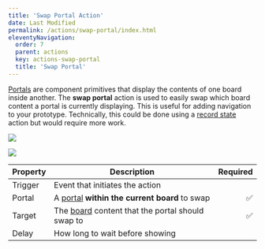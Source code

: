 ```yaml
---
title: 'Swap Portal Action'
date: Last Modified
permalink: /actions/swap-portal/index.html
eleventyNavigation:
  order: 7
  parent: actions
  key: actions-swap-portal
  title: 'Swap Portal'
---
```


[Portals](/components/primitives/#portal) are component primitives that display the contents of one board inside another. The **swap portal** action is used to easily swap which board content a portal is currently displaying. This is useful for adding navigation to your prototype. Technically, this could be done using a [record state](/actions/state-changes) action but would require more work.

![](/static/img/actions/swap-hero.png)

<div class="two-col">

<img src="{{ '/static/img/actions/swap-portal.png' | url}}" >

| Property | Description                                                                     |           Required |
| -------- | ------------------------------------------------------------------------------- | -----------------: |
| Trigger  | Event that initiates the action                                                 |                    |
| Portal   | A [portal](/components/primitives/#portal) **within the current board** to swap | :white_check_mark: |
| Target   | The [board](/basics/boards) content that the portal should swap to              | :white_check_mark: |
| Delay    | How long to wait before showing                                                 |                    |

</div>
